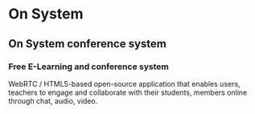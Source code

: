 # On System

## On System conference system

### Free E-Learning and conference system 

WebRTC / HTML5-based open-source application that enables users, teachers to engage and collaborate with their students, members online through chat, audio, video.
